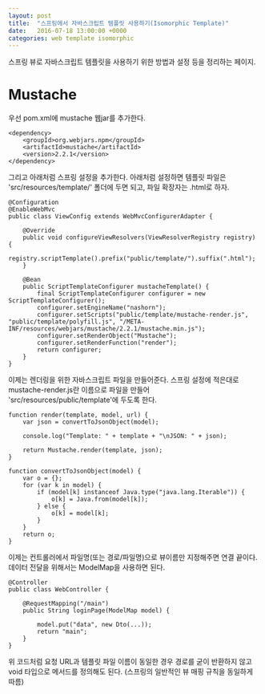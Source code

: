 ```yaml
---
layout: post
title:  "스프링에서 자바스크립트 템플릿 사용하기(Isomorphic Template)"
date:   2016-07-18 13:00:00 +0000
categories: web template isomorphic
---
```


스프링 뷰로 자바스크립트 템플릿을 사용하기 위한 방법과 설정 등을 정리하는 페이지.

# Mustache

우선 pom.xml에 mustache 웹jar를 추가한다.

    <dependency>
        <groupId>org.webjars.npm</groupId>
        <artifactId>mustache</artifactId>
        <version>2.2.1</version>
    </dependency>

그리고 아래처럼 스프링 설정을 추가한다. 아래처럼 설정하면 템플릿 파일은 'src/resources/template/' 폴더에 두면 되고, 파일 확장자는 .html로 하자.

    @Configuration
    @EnableWebMvc
    public class ViewConfig extends WebMvcConfigurerAdapter {

        @Override
        public void configureViewResolvers(ViewResolverRegistry registry) {
            registry.scriptTemplate().prefix("public/template/").suffix(".html");
        }

        @Bean
        public ScriptTemplateConfigurer mustacheTemplate() {
            final ScriptTemplateConfigurer configurer = new ScriptTemplateConfigurer();
            configurer.setEngineName("nashorn");
            configurer.setScripts("public/template/mustache-render.js", "public/template/polyfill.js", "/META-INF/resources/webjars/mustache/2.2.1/mustache.min.js");
            configurer.setRenderObject("Mustache");
            configurer.setRenderFunction("render");
            return configurer;
        }
    }

이제는 렌더링을 위한 자바스크립트 파일을 만들어준다. 스프링 설정에 적은대로 mustache-render.js란 이름으로 파일을 만들어 'src/resources/public/template'에 두도록 한다.

    function render(template, model, url) {
        var json = convertToJsonObject(model);

        console.log("Template: " + template + "\nJSON: " + json);

        return Mustache.render(template, json);
    }

    function convertToJsonObject(model) {
        var o = {};
        for (var k in model) {
            if (model[k] instanceof Java.type("java.lang.Iterable")) {
                o[k] = Java.from(model[k]);
            } else {
                o[k] = model[k];
            }
        }
        return o;
    }

이제는 컨트롤러에서 파일명(또는 경로/파일명)으로 뷰이름만 지정해주면 연결 끝이다. 데이터 전달을 위해서는 ModelMap을 사용하면 된다.

    @Controller
    public class WebController {

        @RequestMapping("/main")
        public String loginPage(ModelMap model) {

            model.put("data", new Dto(...));
            return "main";
        }
    }

위 코드처럼 요청 URL과 템플릿 파일 이름이 동일한 경우 경로를 굳이 반환하지 않고 void 타입으로 메서드를 정의해도 된다. (스프링의 일반적인 뷰 매핑 규칙을 동일하게 따름)
